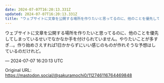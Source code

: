 ```yaml
---
date: 2024-07-07T16:20:13.331Z
updated: 2024-07-07T16:20:13.331Z
title: "ウェブサイトに文章を公開する場所を作りたいと思ってるのに、他のことを優先してしま[...]"
---
```


<p>ウェブサイトに文章を公開する場所を作りたいと思ってるのに、他のことを優先してしまっているせいでなかなか手を付けられていません。やりたいことが多すぎ…。作り始めさえすれば1日かからずにいい感じのものが作れそうな予想はしているのだけれど。</p>

&mdash; 2024-07-07 16:20:13 UTC

Original URL: https://mastodon.social/@sakuramochi0/112746116764469848
